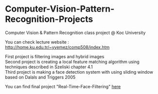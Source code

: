 # Computer-Vision-Pattern-Recognition-Projects
Computer Vision & Pattern Recognition class project @ Koc University

You can check lecture website : <http://home.ku.edu.tr/~yyemez/comp508/index.htm>

First project is filtering images and hybrid images<br/>
Second project is creating a local feature matching algorithm using techniques described in Szeliski chapter 4.1<br/>
Third project is making a face detection system with using sliding window based on Dalals and Triggers 2005<br/>

You can find final project "Real-Time-Face-Filtering" [here](https://github.com/kcenan/Real-Time-Face-Filtering)
